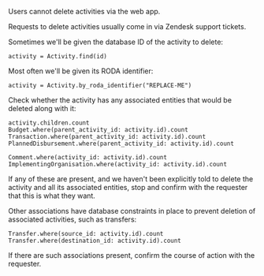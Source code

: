 Users cannot delete activities via the web app.

Requests to delete activities usually come in via Zendesk support tickets.

Sometimes we'll be given the database ID of the activity to delete:
```
activity = Activity.find(id)
```

Most often we'll be given its RODA identifier:
```
activity = Activity.by_roda_identifier("REPLACE-ME")
```

Check whether the activity has any associated entities that would be deleted along with it:

```
activity.children.count
Budget.where(parent_activity_id: activity.id).count
Transaction.where(parent_activity_id: activity.id).count
PlannedDisbursement.where(parent_activity_id: activity.id).count

Comment.where(activity_id: activity.id).count
ImplementingOrganisation.where(activity_id: activity.id).count
```

If any of these are present, and we haven't been explicitly told to delete the activity and all its associated entities, stop and confirm with the requester that this is what they want.

Other associations have database constraints in place to prevent deletion of associated activities, such as transfers:
```
Transfer.where(source_id: activity.id).count
Transfer.where(destination_id: activity.id).count
```

If there are such associations present, confirm the course of action with the requester.

